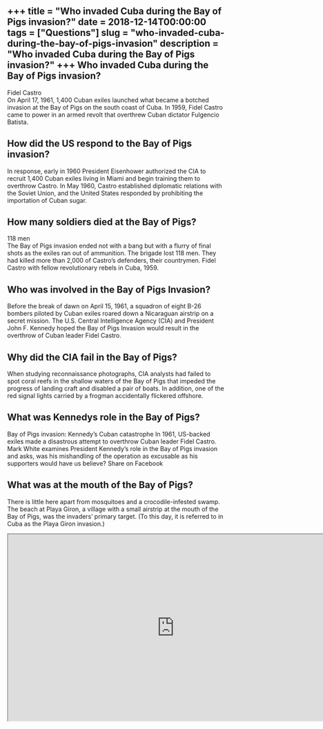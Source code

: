 +++
title = "Who invaded Cuba during the Bay of Pigs invasion?"
date = 2018-12-14T00:00:00
tags = ["Questions"]
slug = "who-invaded-cuba-during-the-bay-of-pigs-invasion"
description = "Who invaded Cuba during the Bay of Pigs invasion?"
+++
Who invaded Cuba during the Bay of Pigs invasion?
-------------------------------------------------

Fidel Castro  
On April 17, 1961, 1,400 Cuban exiles launched what became a botched invasion at the Bay of Pigs on the south coast of Cuba. In 1959, Fidel Castro came to power in an armed revolt that overthrew Cuban dictator Fulgencio Batista.

How did the US respond to the Bay of Pigs invasion?
---------------------------------------------------

In response, early in 1960 President Eisenhower authorized the CIA to recruit 1,400 Cuban exiles living in Miami and begin training them to overthrow Castro. In May 1960, Castro established diplomatic relations with the Soviet Union, and the United States responded by prohibiting the importation of Cuban sugar.

How many soldiers died at the Bay of Pigs?
------------------------------------------

118 men  
The Bay of Pigs invasion ended not with a bang but with a flurry of final shots as the exiles ran out of ammunition. The brigade lost 118 men. They had killed more than 2,000 of Castro’s defenders, their countrymen. Fidel Castro with fellow revolutionary rebels in Cuba, 1959.

Who was involved in the Bay of Pigs Invasion?
---------------------------------------------

Before the break of dawn on April 15, 1961, a squadron of eight B-26 bombers piloted by Cuban exiles roared down a Nicaraguan airstrip on a secret mission. The U.S. Central Intelligence Agency (CIA) and President John F. Kennedy hoped the Bay of Pigs Invasion would result in the overthrow of Cuban leader Fidel Castro.

Why did the CIA fail in the Bay of Pigs?
----------------------------------------

When studying reconnaissance photographs, CIA analysts had failed to spot coral reefs in the shallow waters of the Bay of Pigs that impeded the progress of landing craft and disabled a pair of boats. In addition, one of the red signal lights carried by a frogman accidentally flickered offshore.

What was Kennedys role in the Bay of Pigs?
------------------------------------------

Bay of Pigs invasion: Kennedy’s Cuban catastrophe In 1961, US-backed exiles made a disastrous attempt to overthrow Cuban leader Fidel Castro. Mark White examines President Kennedy’s role in the Bay of Pigs invasion and asks, was his mishandling of the operation as excusable as his supporters would have us believe? Share on Facebook

What was at the mouth of the Bay of Pigs?
-----------------------------------------

There is little here apart from mosquitoes and a crocodile-infested swamp. The beach at Playa Giron, a village with a small airstrip at the mouth of the Bay of Pigs, was the invaders’ primary target. (To this day, it is referred to in Cuba as the Playa Giron invasion.)

<iframe allow="accelerometer; autoplay; clipboard-write; encrypted-media; gyroscope; picture-in-picture" allowfullscreen="" class="__youtube_prefs__  epyt-is-override  no-lazyload" data-no-lazy="1" data-origheight="433" data-origwidth="770" data-skipgform_ajax_framebjll="" height="433" id="_ytid_17952" loading="lazy" src="https://www.youtube.com/embed/HIhQSjR3s3c?enablejsapi=1&autoplay=0&cc_load_policy=0&cc_lang_pref=&iv_load_policy=1&loop=0&modestbranding=0&rel=1&fs=1&playsinline=0&autohide=2&theme=dark&color=red&controls=1&" title="YouTube player" width="770"></iframe>